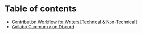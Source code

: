 # Table of contents

* [Contribution Workflow for Writers \[Technical & Non-Technical\]](README.md)
* [Collabo Community on Discord](https://resources.collabocommunity.com/p/vmg4PL1ozeI435/Community-and-Documentation)
